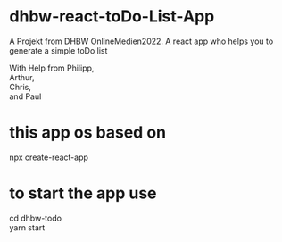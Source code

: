 # dhbw-react-toDo-List-App

A Projekt from DHBW OnlineMedien2022. 
A react app who helps you to generate a simple toDo list

With Help from
Philipp,  
Arthur,  
Chris,  
and Paul  

# this app os based on
npx create-react-app

# to start the app use
cd dhbw-todo  
yarn start
